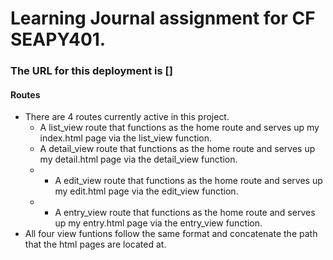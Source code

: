 # Learning Journal assignment for CF SEAPY401.

### The URL for this deployment is []

#### Routes
- There are 4 routes currently active in this project.
    - A list_view route that functions as the home route and serves up my index.html page via the list_view function.
    - A detail_view route that functions as the home route and serves up my detail.html page via the detail_view function.
    - - A edit_view route that functions as the home route and serves up my edit.html page via the edit_view function.
    - - A entry_view route that functions as the home route and serves up my entry.html page via the entry_view function.
- All four view funtions follow the same format and concatenate the path that the html pages are located at.
